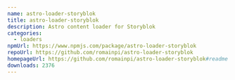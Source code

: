```yaml
---
name: astro-loader-storyblok
title: astro-loader-storyblok
description: Astro content loader for Storyblok
categories:
  - loaders
npmUrl: https://www.npmjs.com/package/astro-loader-storyblok
repoUrl: https://github.com/romainpi/astro-loader-storyblok
homepageUrl: https://github.com/romainpi/astro-loader-storyblok#readme
downloads: 2376
---
```


